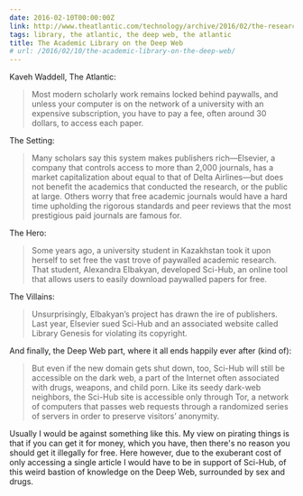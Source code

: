 ```yaml
---
date: 2016-02-10T00:00:00Z
link: http://www.theatlantic.com/technology/archive/2016/02/the-research-pirates-of-the-dark-web/461829/
tags: library, the atlantic, the deep web, the atlantic
title: The Academic Library on the Deep Web
# url: /2016/02/10/the-academic-library-on-the-deep-web/
---
```


Kaveh Waddell, The Atlantic:

> Most modern scholarly work remains locked behind paywalls, and unless your computer is on the network of a university with an expensive subscription, you have to pay a fee, often around 30 dollars, to access each paper.

The Setting:

> Many scholars say this system makes publishers rich—Elsevier, a company that controls access to more than 2,000 journals, has a market capitalization about equal to that of Delta Airlines—but does not benefit the academics that conducted the research, or the public at large. Others worry that free academic journals would have a hard time upholding the rigorous standards and peer reviews that the most prestigious paid journals are famous for.

The Hero:

> Some years ago, a university student in Kazakhstan took it upon herself to set free the vast trove of paywalled academic research. That student, Alexandra Elbakyan, developed Sci-Hub, an online tool that allows users to easily download paywalled papers for free.

The Villains: 

> Unsurprisingly, Elbakyan’s project has drawn the ire of publishers. Last year, Elsevier sued Sci-Hub and an associated website called Library Genesis for violating its copyright.

And finally, the Deep Web part, where it all ends happily ever after (kind of): 

> But even if the new domain gets shut down, too, Sci-Hub will still be accessible on the dark web, a part of the Internet often associated with drugs, weapons, and child porn. Like its seedy dark-web neighbors, the Sci-Hub site is accessible only through Tor, a network of computers that passes web requests through a randomized series of servers in order to preserve visitors’ anonymity.

Usually I would be against something like this. My view on pirating things is that if you can get it for money, which you have, then there's no reason you should get it illegally for free. Here however, due to the exuberant cost of only accessing a single article I would have to be in support of Sci-Hub, of this weird bastion of knowledge on the Deep Web, surrounded by sex and drugs.  

